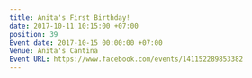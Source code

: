 ```yaml
---
title: Anita's First Birthday!
date: 2017-10-11 10:15:00 +07:00
position: 39
Event date: 2017-10-15 00:00:00 +07:00
Venue: Anita's Cantina
Event URL: https://www.facebook.com/events/141152289853382
---
```


